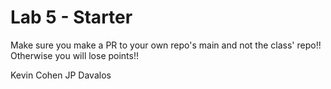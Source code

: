 # Lab 5 - Starter
Make sure you make a PR to your own repo's main and not the class' repo!! Otherwise you will lose points!!

Kevin Cohen
JP Davalos